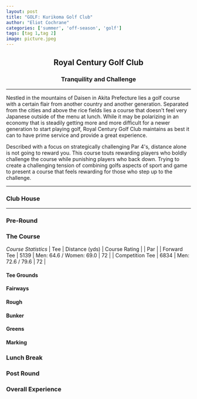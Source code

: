 ```yaml
---
layout: post
title: "GOLF: Kurikoma Golf Club"
author: "Eliot Cochrane"
categories: ['summer', 'off-season', 'golf']
tags: [tag 1,tag 2]
image: picture.jpeg
---
```


## <center>Royal Century Golf Club</center>
### <center>Tranquility and Challenge</center>

***

Nestled in the mountains of Daisen in Akita Prefecture lies a golf course with a certain flair from another country and another generation. Separated from the cities and above the rice fields lies a course that doesn't feel very Japanese outside of the menu at lunch. While it may be polarizing in an economy that is steadily getting more and more difficult for a newer generation to start playing golf, Royal Century Golf Club maintains as best it can to have prime service and provide a great experience.

Described with a focus on strategically challenging Par 4's, distance alone is not going to reward you. This course touts rewarding players who boldly challenge the course while punishing players who back down. Trying to create a challenging tension of combining golfs aspects of sport and game to present a course that feels rewarding for those who step up to the challenge.

***

### Club House



***

### Pre-Round




### The Course

*Course Statistics*
| Tee | Distance (yds) | Course Rating | | Par |
| Forward Tee | 5139 | Men: 64.6 / Women: 69.0 | 72 |
| Competition Tee | 6834 | Men: 72.6 / 79.6 | 72 |

#### Tee Grounds



#### Fairways



#### Rough



#### Bunker



#### Greens



#### Marking



### Lunch Break



### Post Round



### Overall Experience


